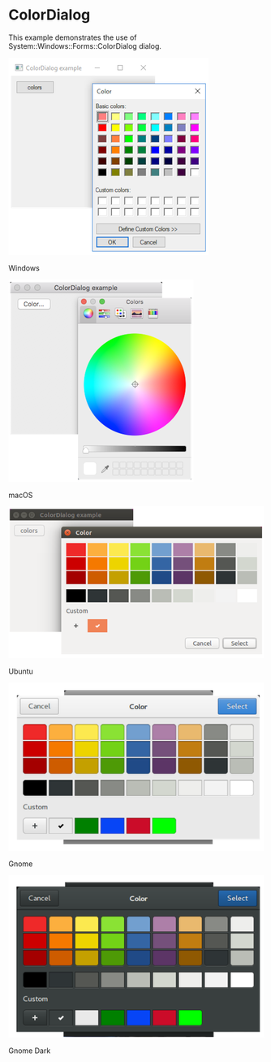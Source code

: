 # ColorDialog

This example demonstrates the use of System::Windows::Forms::ColorDialog dialog.

![GitHub Logo](../../../docs/Pictures/Examples/Forms/ColorDialogW.png)

Windows

![GitHub Logo](../../../docs/Pictures/Examples/Forms/ColorDialogM.png)

macOS

![GitHub Logo](../../../docs/Pictures/Examples/Forms/ColorDialogU.png)

Ubuntu

![GitHub Logo](../../../docs/Pictures/Examples/Forms/ColorDialogG.png)

Gnome

![GitHub Logo](../../../docs/Pictures/Examples/Forms/ColorDialogGD.png)

Gnome Dark
